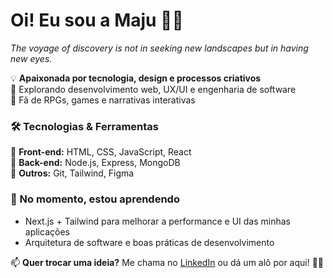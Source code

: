 # Oi! Eu sou a Maju 👋✨  
*The voyage of discovery is not in seeking new landscapes but in having new eyes.*

💡 **Apaixonada por tecnologia, design e processos criativos**  
🚀 Explorando desenvolvimento web, UX/UI e engenharia de software  
🎲 Fã de RPGs, games e narrativas interativas  

### 🛠️ Tecnologias & Ferramentas  
🔹 **Front-end:** HTML, CSS, JavaScript, React  
🔹 **Back-end:** Node.js, Express, MongoDB  
🔹 **Outros:** Git, Tailwind, Figma  

### 🌱 No momento, estou aprendendo  
- Next.js + Tailwind para melhorar a performance e UI das minhas aplicações  
- Arquitetura de software e boas práticas de desenvolvimento  

📫 **Quer trocar uma ideia?** Me chama no [LinkedIn](#) ou dá um alô por aqui! 🚀✨  
<!--
**emiyablake/emiyablake** is a ✨ _special_ ✨ repository because its `README.md` (this file) appears on your GitHub profile.

Here are some ideas to get you started:

- 🔭 I’m currently working on ...
- 🌱 I’m currently learning ...
- 👯 I’m looking to collaborate on ...
- 🤔 I’m looking for help with ...
- 💬 Ask me about ...
- 📫 How to reach me: ...
- 😄 Pronouns: ...
- ⚡ Fun fact: ...
-->

